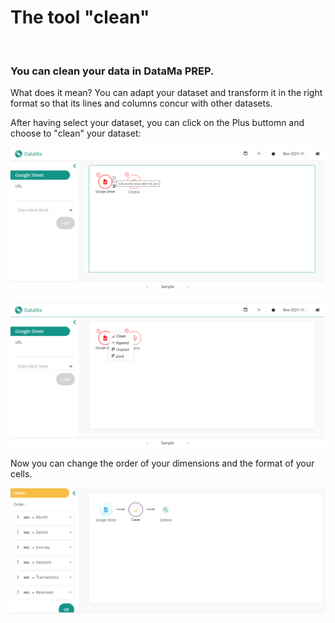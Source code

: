 # The tool "clean"

</br>

### You can clean your data in DataMa PREP. ###



What does it mean? You can adapt your dataset and transform it in the right format so that its lines and columns concur with other datasets.

After having select your dataset, you can click on the Plus buttomn and choose to "clean" your dataset:

![image](images/Cleanstep1.png)

![image](images/Cleanstep2.png)


Now you can change the order of your dimensions and the format of your cells.

![image](images/Cleanstep3.png)
